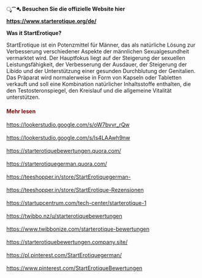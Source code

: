 <p><strong>ೃ⁀➷ Besuchen Sie die offizielle Website hier</strong></p>
<p><a href="https://www.starterotique.org/de/"><strong>https://www.starterotique.org/de/</strong></a></p>
<p><strong>Was it StartErotique?</strong></p>
<p><span style="font-weight: 400;">StartErotique ist ein Potenzmittel f&uuml;r M&auml;nner, das als nat&uuml;rliche L&ouml;sung zur Verbesserung verschiedener Aspekte der m&auml;nnlichen Sexualgesundheit vermarktet wird. Der Hauptfokus liegt auf der Steigerung der sexuellen Leistungsf&auml;higkeit, der Verbesserung der Ausdauer, der Steigerung der Libido und der Unterst&uuml;tzung einer gesunden Durchblutung der Genitalien. Das Pr&auml;parat wird normalerweise in Form von Kapseln oder Tabletten verkauft und soll eine Kombination nat&uuml;rlicher Inhaltsstoffe enthalten, die den Testosteronspiegel, den Kreislauf und die allgemeine Vitalit&auml;t unterst&uuml;tzen.</span></p>
<div id="tw-target-text-container" class="tw-ta-container F0azHf tw-nfl" tabindex="0">
<h4 id="tw-target-text" class="tw-data-text tw-text-large tw-ta" dir="ltr" data-placeholder="Translation" data-ved="2ahUKEwj0yt-G06aKAxVpFlkFHWWJOicQ3ewLegQICRAU"><span style="color: #800000;"><strong><span class="Y2IQFc" lang="de">Mehr lesen</span></strong></span></h4>
</div>
<div id="tw-target-rmn-container" class="tw-target-rmn tw-ta-container F0azHf tw-nfl" tabindex="0"><a href="https://lookerstudio.google.com/s/oW7bvvr_rQw">https://lookerstudio.google.com/s/oW7bvvr_rQw</a></div>
<div class="tw-target-rmn tw-ta-container F0azHf tw-nfl" tabindex="0"><br /><a href="https://lookerstudio.google.com/s/ls4LAAwh9nw">https://lookerstudio.google.com/s/ls4LAAwh9nw</a></div>
<div class="tw-target-rmn tw-ta-container F0azHf tw-nfl" tabindex="0"><br /><a href="https://starterotiquebewertungen.quora.com/">https://starterotiquebewertungen.quora.com/</a></div>
<div class="tw-target-rmn tw-ta-container F0azHf tw-nfl" tabindex="0"><br /><a href="https://starterotiquegerman.quora.com/">https://starterotiquegerman.quora.com/</a></div>
<div class="tw-target-rmn tw-ta-container F0azHf tw-nfl" tabindex="0"><br /><a href="https://teeshopper.in/store/StartErotiquegerman-">https://teeshopper.in/store/StartErotiquegerman-</a></div>
<div class="tw-target-rmn tw-ta-container F0azHf tw-nfl" tabindex="0"><br /><a href="https://teeshopper.in/store/StartErotique-Rezensionen">https://teeshopper.in/store/StartErotique-Rezensionen</a></div>
<div class="tw-target-rmn tw-ta-container F0azHf tw-nfl" tabindex="0"><br /><a href="https://startupcentrum.com/tech-center/starterotique-1">https://startupcentrum.com/tech-center/starterotique-1</a></div>
<div class="tw-target-rmn tw-ta-container F0azHf tw-nfl" tabindex="0"><br /><a href="https://twibbo.nz/u/starterotiquebewertungen">https://twibbo.nz/u/starterotiquebewertungen</a></div>
<div class="tw-target-rmn tw-ta-container F0azHf tw-nfl" tabindex="0"><br /><a href="https://www.twibbonize.com/starterotique-bewertungen">https://www.twibbonize.com/starterotique-bewertungen</a></div>
<div class="tw-target-rmn tw-ta-container F0azHf tw-nfl" tabindex="0"><br /><a href="https://starterotiquebewertungen.company.site/">https://starterotiquebewertungen.company.site/</a></div>
<div class="tw-target-rmn tw-ta-container F0azHf tw-nfl" tabindex="0"><br /><a href="https://pl.pinterest.com/StartErotiquegerman/">https://pl.pinterest.com/StartErotiquegerman/</a></div>
<div class="tw-target-rmn tw-ta-container F0azHf tw-nfl" tabindex="0"><br /><a href="https://www.pinterest.com/StartErotiqueBewertungen">https://www.pinterest.com/StartErotiqueBewertungen</a></div>
<div class="tw-target-rmn tw-ta-container F0azHf tw-nfl" tabindex="0">&nbsp;</div>
